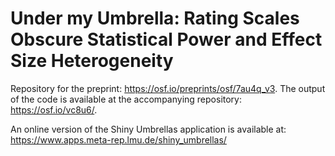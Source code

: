 # Under my Umbrella: Rating Scales Obscure Statistical Power and Effect Size Heterogeneity
Repository for the preprint: https://osf.io/preprints/osf/7au4q_v3. 
The output of the code is available at the accompanying repository: https://osf.io/vc8u6/.

An online version of the Shiny Umbrellas application is available at: 
https://www.apps.meta-rep.lmu.de/shiny_umbrellas/
